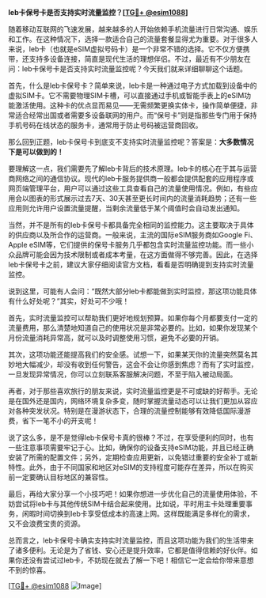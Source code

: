 **leb卡保号卡是否支持实时流量监控？[[TG💪+ @esim1088](https://t.me/s/esim1088)]**

随着移动互联网的飞速发展，越来越多的人开始依赖手机流量进行日常沟通、娱乐和工作。在这种情况下，选择一款适合自己的流量套餐显得尤为重要。对于很多人来说，leb卡（也就是eSIM虚拟号码卡）是一个非常不错的选择。它不仅方便携带，还支持多设备连接，简直是现代生活的理想伴侣。不过，最近有不少朋友在问：leb卡保号卡是否支持实时流量监控呢？今天我们就来详细聊聊这个话题。

首先，什么是leb卡保号卡？简单来说，leb卡是一种通过电子方式加载到设备中的虚拟SIM卡。它不需要物理SIM卡槽，可以直接通过手机或智能手表上的eSIM功能激活使用。这种卡的优点显而易见——无需频繁更换实体卡，操作简单便捷，非常适合经常出国或者需要多设备联网的用户。而“保号卡”则是指那些专门用于保持手机号码在线状态的服务卡，通常用于防止号码被运营商回收。

那么回到正题，leb卡保号卡到底支不支持实时流量监控呢？答案是：**大多数情况下是可以做到的！**

要理解这一点，我们需要先了解leb卡背后的技术原理。leb卡的核心在于其与运营商网络之间的通信协议。现代的leb卡服务提供商一般都会提供配套的应用程序或网页端管理平台，用户可以通过这些工具查看自己的流量使用情况。例如，有些应用会以图表的形式展示过去7天、30天甚至更长时间内的流量消耗趋势；还有一些应用则允许用户设置流量提醒，当剩余流量低于某个阈值时会自动发出通知。

当然，并不是所有的leb卡保号卡都具备完全相同的监控能力。这主要取决于具体的供应商以及所合作的运营商。一般来说，主流的国际eSIM服务商如Google Fi、Apple eSIM等，它们提供的保号卡服务几乎都包含实时流量监控功能。而一些小众品牌可能会因为技术限制或者成本考量，在这方面做得不够完善。因此，在选择leb卡保号卡之前，建议大家仔细阅读官方文档，看看是否明确提到支持实时流量监控。

说到这里，可能有人会问：“既然大部分leb卡都能做到实时监控，那这项功能具体有什么好处呢？”其实，好处可不少哦！

首先，实时流量监控可以帮助我们更好地规划预算。如果你每个月都要支付一定的流量费用，那么清楚地知道自己的使用状况是非常必要的。比如，如果你发现某个月份流量消耗异常高，就可以及时调整使用习惯，避免不必要的开销。

其次，这项功能还能提高我们的安全感。试想一下，如果某天你的流量突然莫名其妙地大幅减少，却没有收到任何警告，这会不会让你感到焦虑？而有了实时监控，一旦发现异常情况，你可以立刻联系客服解决问题，不至于陷入被动局面。

再者，对于那些喜欢旅行的朋友来说，实时流量监控更是不可或缺的好帮手。无论是在国外还是国内，网络环境复杂多变，随时掌握流量动态可以让我们更加从容应对各种突发状况。特别是在漫游状态下，合理的流量控制能够有效降低国际漫游费，省下一笔不小的开支呢！

说了这么多，是不是觉得leb卡保号卡真的很棒？不过，在享受便利的同时，也有一些注意事项需要牢记于心。比如，确保你的设备支持eSIM功能，并且已经正确安装了所需的配置文件；另外，定期检查应用更新，以免错过重要的安全补丁或新特性。此外，由于不同国家和地区对eSIM的支持程度可能存在差异，所以在购买前一定要确认目标地区的兼容性。

最后，再给大家分享一个小技巧吧！如果你想进一步优化自己的流量使用体验，不妨尝试将leb卡与其他传统SIM卡结合起来使用。比如说，平时用主卡处理重要事务，闲暇时间切换到leb卡享受低成本的高速上网。这样既能满足多样化的需求，又不会浪费宝贵的资源。

总而言之，leb卡保号卡确实支持实时流量监控，而且这项功能为我们的生活带来了诸多便利。无论是为了省钱、安心还是提升效率，它都是值得信赖的好伙伴。如果你还没有尝试过leb卡，不妨现在就去了解一下吧！相信它一定会给你带来意想不到的惊喜。

[[TG💪+ @esim1088](https://t.me/s/esim1088) ![Image](https://i.postimg.cc/4NQfJmqS/Snipaste-2025-05-13-00-14-12.png)]